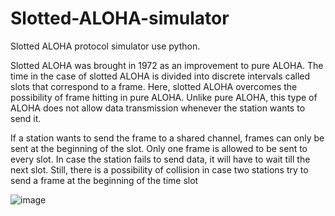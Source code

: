 # Slotted-ALOHA-simulator
Slotted ALOHA protocol simulator use python.

Slotted ALOHA was brought in 1972 as an improvement to pure ALOHA. The time in the case of slotted ALOHA is divided into discrete intervals called slots that correspond to a frame. Here, slotted ALOHA overcomes the possibility of frame hitting in pure ALOHA. Unlike pure ALOHA, this type of ALOHA does not allow data transmission whenever the station wants to send it. 

If a station wants to send the frame to a shared channel, frames can only be sent at the beginning of the slot. Only one frame is allowed to be sent to every slot. In case the station fails to send data, it will have to wait till the next slot. Still, there is a possibility of collision in case two stations try to send a frame at the beginning of the time slot


![image](https://github.com/drbusaidi/Slotted-ALOHA-simulator/assets/121006628/5a42e996-e668-492c-8238-bec0ddbb1d06)
